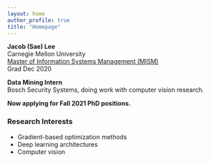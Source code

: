 ```yaml
---
layout: home
author_profile: true
title: "Homepage"
---
```

<!-- ## About Me -->
**Jacob (Sae) Lee** <br>
Carnegie Mellon University <br>
[Master of Information Systems Management (MISM)](https://www.heinz.cmu.edu/programs/information-systems-management-master/16-month) <br>
Grad Dec 2020 <br>

**Data Mining Intern** <br>
Bosch Security Systems, doing work with computer vision research.  

**Now applying for Fall 2021 PhD positions.**

### Research Interests
* Gradient-based optimization methods
* Deep learning architectures
* Computer vision
